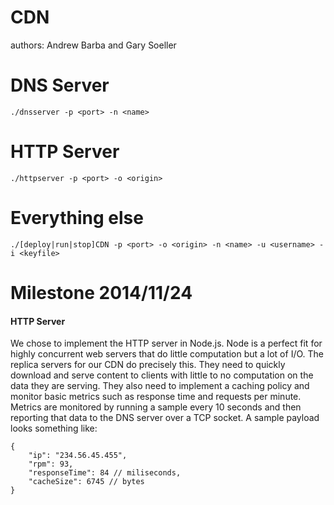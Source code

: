 CDN
===

authors: Andrew Barba and Gary Soeller

DNS Server
=========

```./dnsserver -p <port> -n <name>```

HTTP Server
===========

```./httpserver -p <port> -o <origin>```

Everything else
===============

```./[deploy|run|stop]CDN -p <port> -o <origin> -n <name> -u <username> -i <keyfile>```

Milestone 2014/11/24
====================

#### HTTP Server
We chose to implement the HTTP server in Node.js. Node is a perfect fit for
highly concurrent web servers that do little computation but a lot of I/O. The
replica servers for our CDN do precisely this. They need to quickly download
and serve content to clients with little to no computation on the data they
are serving. They also need to implement a caching policy and monitor basic
metrics such as response time and requests per minute. Metrics are monitored
by running a sample every 10 seconds and then reporting that data to the DNS
server over a TCP socket. A sample payload looks something like:
```
{
	"ip": "234.56.45.455",
	"rpm": 93,
	"responseTime": 84 // miliseconds,
	"cacheSize": 6745 // bytes
}
```
